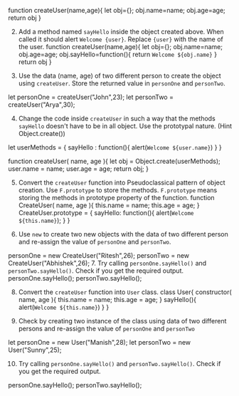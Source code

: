<!-- 1. Create a function `createUser` that accepts `name` and `age` and returns a new object with those properties. -->

function createUser(name,age){
let obj={};
obj.name=name;
obj.age=age;
return obj
}

2. Add a method named `sayHello` inside the object created above. When called it should alert `Welcome {user}`. Replace `{user}` with the name of the user.
function createUser(name,age){
let obj={};
obj.name=name;
obj.age=age;
obj.sayHello=function(){
    return `Welcome ${obj.name}`
}
return obj
}

3. Use the data (name, age) of two different person to create the object using `createUser`. Store the returned value in `personOne` and `personTwo`.

let personOne = createUser("John",23);
let personTwo = createUser("Arya",30);

4. Change the code inside `createUser` in such a way that the methods `sayHello` doesn't have to be in all object. Use the prototypal nature. (Hint Object.create())

let userMethods = {
    sayHello : function(){
        alert(`Welcome ${user.name}`)
    }
}

function createUser( name, age ){
    let obj = Object.create(userMethods);
    user.name = name;
    user.age = age;
    return obj;
}

5. Convert the `createUser` function into Pseudoclassical pattern of object creation. Use `F.prototype` to store the methods. `F.prototype` means storing the methods in prototype property of the function.
function CreateUser( name, age ){
    this.name = name;
    this.age = age;
}
CreateUser.prototype = {
    sayHello: function(){
        alert(`Welcome ${this.name}`);
    }
}

6. Use `new` to create two new objects with the data of two different person and re-assign the value of `personOne` and `personTwo`.

personOne = new CreateUser("Ritesh",26);
personTwo = new CreateUser("Abhishek",26);
7. Try calling `personOne.sayHello()` and `personTwo.sayHello()`. Check if you get the required output.
personOne.sayHello();
personTwo.sayHello();

8. Convert the `createUser` function into `User` class.
class User{
    constructor( name, age ){
        this.name = name;
        this.age = age;
    }
    sayHello(){
        alert(`Welcome ${this.name}`)
    }
}


9. Check by creating two instance of the class using data of two different persons and re-assign the value of `personOne` and `personTwo`

let personOne = new User("Manish",28);
let personTwo = new User("Sunny",25);

10. Try calling `personOne.sayHello()` and `personTwo.sayHello()`. Check if you get the required output.

personOne.sayHello();
personTwo.sayHello();